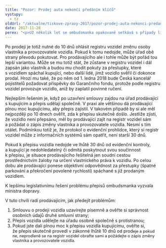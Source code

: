```yaml
---
title: "Pozor: Prodej auta nekončí předáním klíčů"
vystupy:
  - tz
oldUrl: "/aktualne/tiskove-zpravy-2017/pozor-prodej-auta-nekonci-predanim-klicu"
date: 2017-11-28
perex: "<p>Už několik let se ombudsmanka opakovaně setkává s případy lidí, kteří prodali auto a neohlídali si, jestli došlo i k jeho přepisu na nového vlastníka v registru vozidel. Administrativně tak zůstávají vlastníky s povinností platit povinné ručení nebo pokuty za přestupky způsobené kupujícím.</p>"
---
```


<!-- imported from the old website -->

<p>Po prodeji je totiž nutné do 10 dnů ohlásit registru vozidel změnu osoby vlastníka a provozovatele vozidla. Pokud k tomu nedojde, může úřad obě strany převodu pokutovat. Pro prodávajícího ale i tohle může být pořád tou lepší variantou. Může se mu totiž stát, že zůstane v registru vozidel i dál zapsán jako vlastník a budou mu chodit pokuty za přestupky, které s vozidlem spáchal kupující, nebo další lidé, jimž vozidlo svěřil či dokonce prodal. Hrozí mu také, že po něm od 1. ledna 2018 bude Česká kancelář pojistitelů požadovat příspěvky do Garančního fondu, protože podle registru vozidel provozuje vozidlo, aniž by zaplatil povinné ručení.</p> <p>Nejlepším řešením je, když po uzavření smlouvy zajdou na úřad prodávající s kupujícím a přepis udělají společně. V praxi ale většinou dá prodávající plnou moc kupujícímu, aby přepis zajistil. V takovém případě by si ale měl nejpozději po 10 dnech ověřit, zda k přepisu skutečně došlo. Jestliže zjistí, že vozidlo není přepsáno, měl by prodávající zajít na registr vozidel sám a požádat o zápis změny vlastníka a provozovatele vozidla. Nesmí s tím otálet. Podmínkou totiž je, že protokol o evidenční prohlídce, který si registr vozidel může z informačních systémů sám opatřit, není starší 30 dnů.</p> <p>Pokud k přepisu vozidla nedojde ve lhůtě 30 dnů od evidenční kontroly, a kupující je nedohledatelný či odmítá poskytnout svou součinnost k přepisu, je situace prodávajícího řešitelná jen soudní cestou prostřednictvím žaloby na určení vlastnického práva k vozidlu. Po celou dobu ale prodávající ponese objektivní odpovědnost za přestupky (špatné parkování a překročení povolené rychlosti) spáchané s již prodaným vozidlem.  </p> <p>K lepšímu legislativnímu řešení problému přepisů ombudsmanka vyzvala ministra dopravy.</p> <p>V tuto chvíli radí prodávajícím, jak předejít problémům:</p><ol><li>Smlouvu o prodeji vozidla uzavírejte písemně a ověřte si správnost osobních údajů druhé smluvní strany;</li><li>Přepis vozidla udělejte na úřadu osobně společně s protistranou;</li><li>Pokud jste dali plnou moc k přepisu vozidla kupujícímu, ověřte si, že přepis skutečně provedl v zákonné lhůtě 10 dnů od prod<span style="font-size: 12.8px;">eje a pokud ne, neprodleně se na registr vozidel obraťte sami a požádejte o zápis změny vlastníka a provozovatele vozidla.</span></li></ol>
